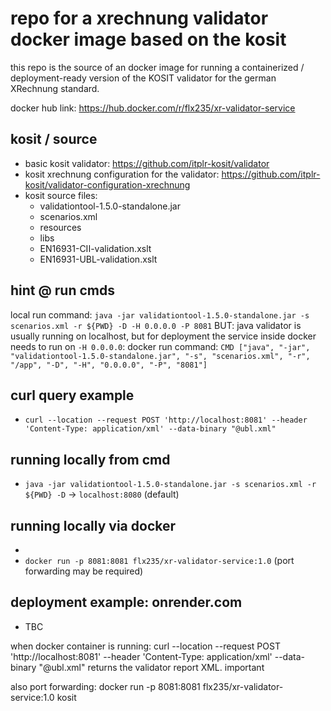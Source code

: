 # repo for a xrechnung validator docker image based on the kosit

this repo is the source of an docker image for running a containerized / deployment-ready version of the KOSIT validator for the german XRechnung standard.

docker hub link: https://hub.docker.com/r/flx235/xr-validator-service

## kosit / source
- basic kosit validator: https://github.com/itplr-kosit/validator
- kosit xrechnung configuration for the validator: https://github.com/itplr-kosit/validator-configuration-xrechnung
- kosit source files:
	- validationtool-1.5.0-standalone.jar
	- scenarios.xml
	- resources
	- libs
	- EN16931-CII-validation.xslt 
	- EN16931-UBL-validation.xslt


## hint @ run cmds
local run command: `java -jar validationtool-1.5.0-standalone.jar -s scenarios.xml -r ${PWD} -D -H 0.0.0.0 -P 8081`
BUT: java validator is usually running on localhost, but for deployment the service inside docker needs to run on `-H 0.0.0.0`:
docker run command: `CMD ["java", "-jar", "validationtool-1.5.0-standalone.jar", "-s", "scenarios.xml", "-r", "/app", "-D", "-H", "0.0.0.0", "-P", "8081"]`


## curl query example
- `curl --location --request POST 'http://localhost:8081' --header 'Content-Type: application/xml' --data-binary "@ubl.xml"`

## running locally from cmd
- `java -jar validationtool-1.5.0-standalone.jar -s scenarios.xml -r ${PWD} -D` -> `localhost:8080` (default)

## running locally via docker
- 
- `docker run -p 8081:8081 flx235/xr-validator-service:1.0` (port forwarding may be required)

## deployment example: onrender.com
- TBC



when docker container is running: curl --location --request POST 'http://localhost:8081' --header 'Content-Type: application/xml' --data-binary "@ubl.xml" returns the validator report XML.
important

also port forwarding: docker run -p 8081:8081 flx235/xr-validator-service:1.0
kosit
